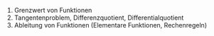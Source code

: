 1) Grenzwert von Funktionen
2) Tangentenproblem, Differenzquotient, Differentialquotient
3) Ableitung von Funktionen (Elementare Funktionen, Rechenregeln)